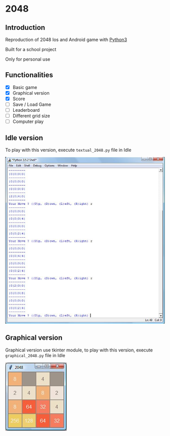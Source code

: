 # 2048

## Introduction
Reproduction of 2048 Ios and Android game with [Python3](https://www.python.org/downloads/)

Built for a school project

Only for personal use

## Functionalities
- [x] Basic game
- [x] Graphical version
- [x] Score
- [ ] Save / Load Game
- [ ] Leaderboard
- [ ] Different grid size
- [ ] Computer play

## Idle version
To play with this version, execute `textual_2048.py` file in Idle

![Idle version](img/idle.jpg)

## Graphical version
Graphical version use tkinter module, to play with this version, execute `graphical_2048.py` file in Idle

![Graphical version](img/graphic.jpg)